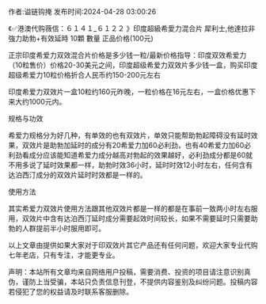 <p>作者:谥链钩掩 发布时间:2024-04-28 03:00:26</p>
<p>《✅港澳代购薇信：６１４１_６１２２ 》印度超級希愛力混合片 犀利士,他達拉非 強力助勃+有效延時 10顆 數量 正品价格(100元) </p>
									<p>正宗印度希爱力双效混合片价格是多少钱一粒/最新价格指导：印度双效希爱力（10粒售价）价格20-30美元之间，印度超级希爱力双效片多少钱一盒，购买印度超级希爱力10粒价格折合人民币约150-200元左右</p><p>印度希爱力双效片一盒10粒约160元昨晚，一粒价格在16元左右，一盒价格优惠下来大约1000元内。</p><p>规格与功效</p><p>希爱力规格分为好几种，有单效的也有双效片，单效只能帮助勃起障碍没有延时效果，双效片是助勃加延时的成分有20希爱力加60必利劲，也有40希爱力加60必利劲看成分应该能知道希爱力成分越高对勃起的效果越好，必利劲成分都是60就不用多说了延时效果都一样，助勃时效36小时，延时时效12小时左右，任何含有达泊西汀成分的双效片延时时效都是一样的。</p><p></p><p>使用方法</p><p>其实希爱力双效片使用方法跟其他双效片都是一样的都是在事前一致两小时左右服用，双效片中含有达泊西汀延时成分需要起效时间较长，如果不需要延时只需要助勃的人群提前半小时服用即可。</p><p>以上文章由提供如果大家对于印双效片其它产品还有任何问题，欢迎大家专业代购七年老店，只有专注，才能更专业。</p>				声明：本站所有文章均来自网络用户投稿，需要消费、投资的项目请注意识别真伪，谨防上当受骗，本站只负责信息刊登，不提供内容鉴别及纠纷问题。投稿内容若侵犯了您的权益请及时联系客服删除。				
